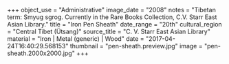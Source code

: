 +++
object_use = "Administrative"
image_date = "2008"
notes = "Tibetan term: Smyug sgrog. Currently in the Rare Books Collection, C.V. Starr East Asian Library."
title = "Iron Pen Sheath"
date_range = "20th"
cultural_region = "Central Tibet (Ütsang)"
source_title = "C. V. Starr East Asian Library"
material = "Iron | Metal (generic) | Wood"
date = "2017-04-24T16:40:29.568153"
thumbnail = "pen-sheath.preview.jpg"
image = "pen-sheath.2000x2000.jpg"
+++
